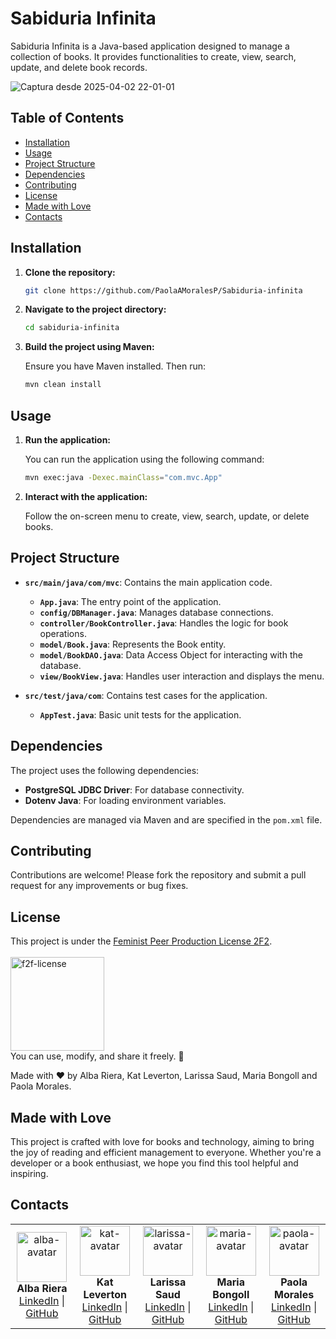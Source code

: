 # Sabiduria Infinita

Sabiduria Infinita is a Java-based application designed to manage a collection of books. It provides functionalities to create, view, search, update, and delete book records.


![Captura desde 2025-04-02 22-01-01](https://github.com/user-attachments/assets/850f3039-f6e4-4438-9efc-47272b60bc8c)


## Table of Contents

- [Installation](#installation)
- [Usage](#usage)
- [Project Structure](#project-structure)
- [Dependencies](#dependencies)
- [Contributing](#contributing)
- [License](#license)
- [Made with Love](#made-with-love)
- [Contacts](#contacts)

## Installation

1. **Clone the repository:**

   ```bash
   git clone https://github.com/PaolaAMoralesP/Sabiduria-infinita
   ```

2. **Navigate to the project directory:**

   ```bash
   cd sabiduria-infinita
   ```

3. **Build the project using Maven:**

   Ensure you have Maven installed. Then run:

   ```bash
   mvn clean install
   ```

## Usage

1. **Run the application:**

   You can run the application using the following command:

   ```bash
   mvn exec:java -Dexec.mainClass="com.mvc.App"
   ```

2. **Interact with the application:**

   Follow the on-screen menu to create, view, search, update, or delete books.

## Project Structure

- **`src/main/java/com/mvc`**: Contains the main application code.
  - **`App.java`**: The entry point of the application.
  - **`config/DBManager.java`**: Manages database connections.
  - **`controller/BookController.java`**: Handles the logic for book operations.
  - **`model/Book.java`**: Represents the Book entity.
  - **`model/BookDAO.java`**: Data Access Object for interacting with the database.
  - **`view/BookView.java`**: Handles user interaction and displays the menu.

- **`src/test/java/com`**: Contains test cases for the application.
  - **`AppTest.java`**: Basic unit tests for the application.

## Dependencies

The project uses the following dependencies:

- **PostgreSQL JDBC Driver**: For database connectivity.
- **Dotenv Java**: For loading environment variables.

Dependencies are managed via Maven and are specified in the `pom.xml` file.

## Contributing

Contributions are welcome! Please fork the repository and submit a pull request for any improvements or bug fixes.

## License
This project is under the [Feminist Peer Production License 2F2](https://labekka.red/licencia-f2f/).  
<br>
<img src="https://github.com/user-attachments/assets/90acbc07-7ba9-45e1-867b-6d284f4e6288" alt="f2f-license" width="150">
<br>
You can use, modify, and share it freely. 🎉

Made with ❤️ by Alba Riera, Kat Leverton, Larissa Saud, Maria Bongoll and Paola Morales.

## Made with Love

This project is crafted with love for books and technology, aiming to bring the joy of reading and efficient management to everyone. Whether you're a developer or a book enthusiast, we hope you find this tool helpful and inspiring.


## Contacts

<table style="border-collapse: collapse; border: none;">
  <tr>
  <td align="center" style="border: none;">
      <img src="https://github.com/user-attachments/assets/c2283d46-1e55-48c4-86ed-bf92f472afa3" alt="alba-avatar" width="80">
      <br><b>Alba Riera</b>
      <br>
      <a href="https://www.linkedin.com/in/albamar%C3%ADarieravelazquez/">LinkedIn</a> |
      <a href="https://github.com/rieradipe")">GitHub</a>
    </td>
  <td align="center" style="border: none;">
      <img src="https://github.com/user-attachments/assets/3de566f6-8d2e-4193-9881-d1cb1ab38b62" alt="kat-avatar" width="80">
      <br><b>Kat Leverton</b>
      <br>
      <a href="https://www.linkedin.com/in/kat-leverton/">LinkedIn</a> |
      <a href="https://github.com/Kat-lev/">GitHub</a>
    </td>
    <td align="center" style="border: none;">
      <img src="https://github.com/user-attachments/assets/89108af5-007e-428f-b199-692beac81cc6" alt="larissa-avatar" width="80">
      <br><b>Larissa Saud</b>
      <br>
      <a href="https://www.linkedin.com/in/larissasaud/">LinkedIn</a> |
      <a href="https://github.com/saudlari/">GitHub</a>
    </td>
    <td align="center" style="border: none;">
      <img src="https://github.com/user-attachments/assets/64a5eb22-e2be-4315-ae7a-768f8c894c2d" alt="maria-avatar" width="80">
      <br><b>Maria Bongoll</b>
      <br>
      <a href="https://www.linkedin.com/in/mariabongoll">LinkedIn</a> |
      <a href="https://github.com/Femcom-Mari">GitHub</a>
    </td>
    <td align="center" style="border: none;">
      <img src="https://github.com/user-attachments/assets/0b122db9-5533-4ec0-8266-cb21d390e9c6" alt="paola-avatar" width="80">
      <br><b>Paola Morales</b>
      <br>
      <a href="https://www.linkedin.com/in/paola-morales-">LinkedIn</a> |
      <a href="https://github.com/PaolaAMoralesP">GitHub</a>
    </td>
  </tr>
</table>
